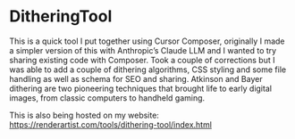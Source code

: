 # DitheringTool
This is a quick tool I put together using Cursor Composer, originally I made a simpler version of this with Anthropic’s Claude LLM and I wanted to try sharing existing code with Composer. Took a couple of corrections but I was able to add a couple of dithering algorithms, CSS styling and some file handling as well as schema for SEO and sharing. Atkinson and Bayer dithering are two pioneering techniques that brought life to early digital images, from classic computers to handheld gaming.

This is also being hosted on my website: https://renderartist.com/tools/dithering-tool/index.html
